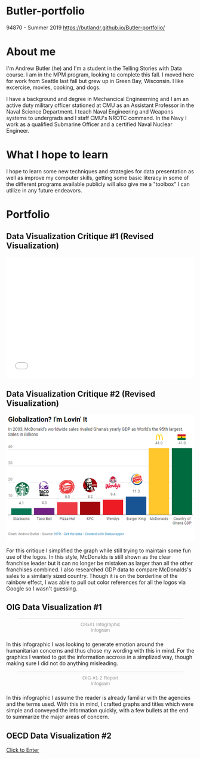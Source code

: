 # Butler-portfolio
94870 - Summer 2019
https://butlandr.github.io/Butler-portfolio/

# About me
I'm Andrew Butler (he) and I'm a student in the Telling Stories with Data course. I am in the MPM program, looking to complete this fall. I moved here for work from Seattle last fall but grew up in Green Bay, Wisconsin. I like excercise, movies, cooking, and dogs.

I have a background and degree in Mechancical Engineerning and I am an active duty military officer stationed at CMU as an Assistant Professor in the Naval Science Department. I teach Naval Engineering and Weapons systems to undergrads and I staff CMU's NROTC command. In the Navy I work as a qualified Submarine Officer and a certified Naval Nuclear Engineer.

# What I hope to learn
I hope to learn some new techniques and strategies for data presentation as well as improve my computer skills, getting some basic literacy in some of the different programs available publicly will also give me a "toolbox" I can utilize in any future endeavors.

# Portfolio
## Data Visualization Critique #1 (Revised Visualization)
<iframe title="Social Media Popularity of Candidates and Parties" aria-label="Bar Chart" id="datawrapper-chart-3SyZJ" src="//datawrapper.dwcdn.net/3SyZJ/1/" scrolling="no" frameborder="0" style="width: 0; min-width: 100% !important; border: none;" height="322"></iframe><script type="text/javascript">!function(){"use strict";window.addEventListener("message",function(a){if(void 0!==a.data["datawrapper-height"])for(var e in a.data["datawrapper-height"]){var t=document.getElementById("datawrapper-chart-"+e)||document.querySelector("iframe[src*='"+e+"']");t&&(t.style.height=a.data["datawrapper-height"][e]+"px")}})}();</script>

## Data Visualization Critique #2 (Revised Visualization)
![alt text](https://github.com/butlandr/Butler-portfolio/blob/master/Data%20Vis%20Critigue%202.PNG?raw=true)

For this critique I simplified the graph while still trying to maintain some fun use of the logos. In this style, McDonalds is still shown as the clear franchise leader but it can no longer be mistaken as larger than all the other franchises combined. I also researched GDP data to compare McDonalds's sales to a similarly sized country. Though it is on the borderline of the rainbow effect, I was able to pull out color references for all the logos via Google so I wasn't guessing.

## OIG Data Visualization #1
<div class="infogram-embed" data-id="2cfc432d-3e48-4bde-bbca-e90ea4848b85" data-type="interactive" data-title="OIG#1 Infographic"></div><script>!function(e,t,s,i){var n="InfogramEmbeds",o=e.getElementsByTagName("script")[0],d=/^http:/.test(e.location)?"http:":"https:";if(/^\/{2}/.test(i)&&(i=d+i),window[n]&&window[n].initialized)window[n].process&&window[n].process();else if(!e.getElementById(s)){var r=e.createElement("script");r.async=1,r.id=s,r.src=i,o.parentNode.insertBefore(r,o)}}(document,0,"infogram-async","https://e.infogram.com/js/dist/embed-loader-min.js");</script><div style="padding:8px 0;font-family:Arial!important;font-size:13px!important;line-height:15px!important;text-align:center;border-top:1px solid #dadada;margin:0 30px"><a href="https://infogram.com/2cfc432d-3e48-4bde-bbca-e90ea4848b85" style="color:#989898!important;text-decoration:none!important;" target="_blank">OIG#1 Infographic</a><br><a href="https://infogram.com" style="color:#989898!important;text-decoration:none!important;" target="_blank" rel="nofollow">Infogram</a></div>

In this infographic I was looking to generate emotion around the humanitarian concerns and thus chose my wording with this in mind. For the graphics I wanted to get the information accross in a simplized way, though making sure I did not do anything misleading. 


<div class="infogram-embed" data-id="75f2aa41-0faa-4b23-bfbe-b0a6f9963d26" data-type="interactive" data-title="OIG #1-2 Report"></div><script>!function(e,t,s,i){var n="InfogramEmbeds",o=e.getElementsByTagName("script")[0],d=/^http:/.test(e.location)?"http:":"https:";if(/^\/{2}/.test(i)&&(i=d+i),window[n]&&window[n].initialized)window[n].process&&window[n].process();else if(!e.getElementById(s)){var r=e.createElement("script");r.async=1,r.id=s,r.src=i,o.parentNode.insertBefore(r,o)}}(document,0,"infogram-async","https://e.infogram.com/js/dist/embed-loader-min.js");</script><div style="padding:8px 0;font-family:Arial!important;font-size:13px!important;line-height:15px!important;text-align:center;border-top:1px solid #dadada;margin:0 30px"><a href="https://infogram.com/75f2aa41-0faa-4b23-bfbe-b0a6f9963d26" style="color:#989898!important;text-decoration:none!important;" target="_blank">OIG #1-2 Report</a><br><a href="https://infogram.com" style="color:#989898!important;text-decoration:none!important;" target="_blank" rel="nofollow">Infogram</a></div>

In this infographic I assume the reader is already familiar with the agencies and the terms used. With this in mind, I crafted graphs and titles which were simple and conveyed the information quickly, with a few bullets at the end to summarize the major areas of concern.


## OECD Data Visualization #2

[Click to Enter](/OECDVis2.md)

